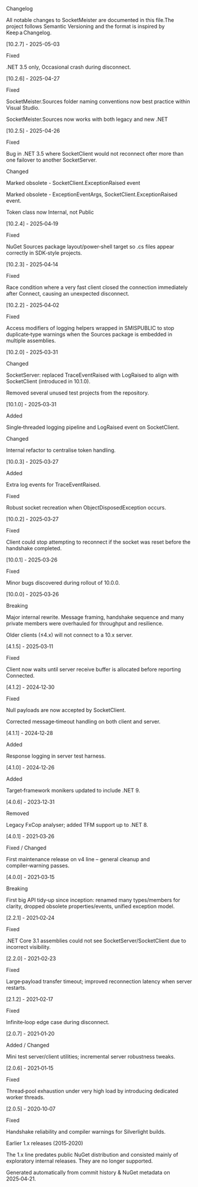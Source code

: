 Changelog

All notable changes to SocketMeister are documented in this file.The project follows Semantic Versioning and the format is inspired by Keep a Changelog.

[10.2.7] - 2025-05-03

Fixed

.NET 3.5 only, Occasional crash during disconnect.

[10.2.6] - 2025-04-27

Fixed

SocketMeister.Sources folder naming conventions now best practice within Visual Studio.

SocketMeister.Sources now works with both legacy and new .NET

[10.2.5] - 2025-04-26

Fixed

Bug in .NET 3.5 where SocketClient would not reconnect ofter more than one failover 
to another SocketServer.

Changed

Marked obsolete - SocketClient.ExceptionRaised event

Marked obsolete - ExceptionEventArgs, SocketClient.ExceptionRaised event.

Token class now Internal, not Public

[10.2.4] - 2025‑04‑19

Fixed

NuGet Sources package layout/power‑shell target so .cs files appear correctly in SDK‑style projects.

[10.2.3] - 2025‑04‑14

Fixed

Race condition where a very fast client closed the connection immediately after Connect, causing an unexpected disconnect.

[10.2.2] - 2025‑04‑02

Fixed

Access modifiers of logging helpers wrapped in SMISPUBLIC to stop duplicate‑type warnings when the Sources package is embedded in multiple assemblies.

[10.2.0] - 2025‑03‑31

Changed

SocketServer: replaced TraceEventRaised with LogRaised to align with SocketClient (introduced in 10.1.0).

Removed several unused test projects from the repository.

[10.1.0] - 2025‑03‑31

Added

Single‑threaded logging pipeline and LogRaised event on SocketClient.

Changed

Internal refactor to centralise token handling.

[10.0.3] - 2025‑03‑27

Added

Extra log events for TraceEventRaised.

Fixed

Robust socket recreation when ObjectDisposedException occurs.

[10.0.2] - 2025‑03‑27

Fixed

Client could stop attempting to reconnect if the socket was reset before the handshake completed.

[10.0.1] - 2025‑03‑26

Fixed

Minor bugs discovered during rollout of 10.0.0.

[10.0.0] - 2025‑03‑26

Breaking

Major internal rewrite. Message framing, handshake sequence and many private members were overhauled for throughput and resilience.

Older clients (≤4.x) will not connect to a 10.x server.

[4.1.5] - 2025‑03‑11

Fixed

Client now waits until server receive buffer is allocated before reporting Connected.

[4.1.2] - 2024‑12‑30

Fixed

Null payloads are now accepted by SocketClient.

Corrected message‑timeout handling on both client and server.

[4.1.1] - 2024‑12‑28

Added

Response logging in server test harness.

[4.1.0] - 2024‑12‑26

Added

Target‑framework monikers updated to include .NET 9.

[4.0.6] - 2023‑12‑31

Removed

Legacy FxCop analyser; added TFM support up to .NET 8.

[4.0.1] - 2021‑03‑26

Fixed / Changed

First maintenance release on v4 line – general cleanup and compiler‑warning passes.

[4.0.0] - 2021‑03‑15

Breaking

First big API tidy‑up since inception: renamed many types/members for clarity, dropped obsolete properties/events, unified exception model.

[2.2.1] - 2021‑02‑24

Fixed

.NET Core 3.1 assemblies could not see SocketServer/SocketClient due to incorrect visibility.

[2.2.0] - 2021‑02‑23

Fixed

Large‑payload transfer timeout; improved reconnection latency when server restarts.

[2.1.2] - 2021‑02‑17

Fixed

Infinite‑loop edge case during disconnect.

[2.0.7] - 2021‑01‑20

Added / Changed

Mini test server/client utilities; incremental server robustness tweaks.

[2.0.6] - 2021‑01‑15

Fixed

Thread‑pool exhaustion under very high load by introducing dedicated worker threads.

[2.0.5] - 2020‑10‑07

Fixed

Handshake reliability and compiler warnings for Silverlight builds.

Earlier 1.x releases (2015‑2020)

The 1.x line predates public NuGet distribution and consisted mainly of exploratory internal releases. They are no longer supported.

Generated automatically from commit history & NuGet metadata on 2025‑04‑21.
